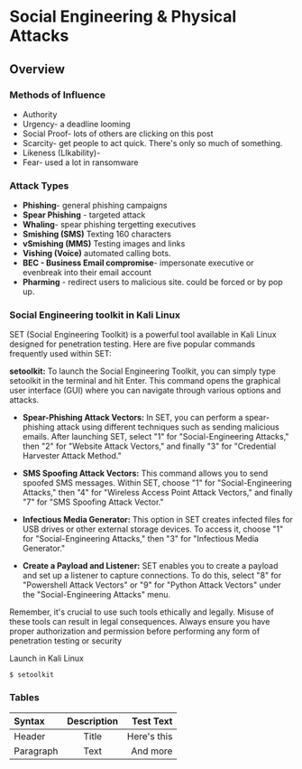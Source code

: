 # Social Engineering & Physical Attacks

## Overview

### Methods of Influence
 - Authority
 - Urgency- a deadline looming
 - Social Proof- lots of others are clicking on this post
 - Scarcity- get people to act quick. There's only so much of something.
 - Likeness (LIkability)- 
 - Fear- used a lot in ransomware

### Attack Types
- **Phishing**- general phishing campaigns
- **Spear Phishing** - targeted attack
- **Whaling**- spear phishing tergetting executives
- **Smishing (SMS)** Texting 160 characters
- **vSmishing (MMS)** Testing images and links
- **Vishing (Voice)** automated calling bots. 
- **BEC - Business Email compromise**- impersonate executive or evenbreak into their email account
- **Pharming** - redirect users to malicious site. could be forced or by pop up. 

### Social Engineering toolkit in Kali Linux 

SET (Social Engineering Toolkit) is a powerful tool available in Kali Linux designed for penetration testing. Here are five popular commands frequently used within SET:

**setoolkit:** To launch the Social Engineering Toolkit, you can simply type setoolkit in the terminal and hit Enter. This command opens the graphical user interface (GUI) where you can navigate through various options and attacks.

- **Spear-Phishing Attack Vectors:** In SET, you can perform a spear-phishing attack using different techniques such as sending malicious emails. After launching SET, select "1" for "Social-Engineering Attacks," then "2" for "Website Attack Vectors," and finally "3" for "Credential Harvester Attack Method."

- **SMS Spoofing Attack Vectors:** This command allows you to send spoofed SMS messages. Within SET, choose "1" for "Social-Engineering Attacks," then "4" for "Wireless Access Point Attack Vectors," and finally "7" for "SMS Spoofing Attack Vector."

- **Infectious Media Generator:** This option in SET creates infected files for USB drives or other external storage devices. To access it, choose "1" for "Social-Engineering Attacks," then "3" for "Infectious Media Generator."

- **Create a Payload and Listener:** SET enables you to create a payload and set up a listener to capture connections. To do this, select "8" for "Powershell Attack Vectors" or "9" for "Python Attack Vectors" under the "Social-Engineering Attacks" menu.

Remember, it's crucial to use such tools ethically and legally. Misuse of these tools can result in legal consequences. Always ensure you have proper authorization and permission before performing any form of penetration testing or security 

Launch in Kali Linux
```
$ setoolkit
```




### Tables
| Syntax      | Description | Test Text     |
| :---        |    :----:   |          ---: |
| Header      | Title       | Here's this   |
| Paragraph   | Text        | And more      |





